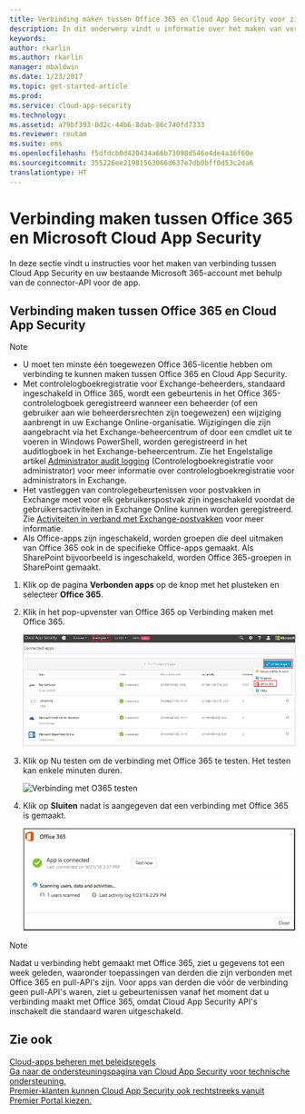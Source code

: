 ```yaml
---
title: Verbinding maken tussen Office 365 en Cloud App Security voor zichtbaarheid en gebruikscontrole | Microsoft Docs
description: In dit onderwerp vindt u informatie over het maken van verbinding tussen Office 365 en Cloud App Security via de API-connector.
keywords: 
author: rkarlin
ms.author: rkarlin
manager: mbaldwin
ms.date: 1/23/2017
ms.topic: get-started-article
ms.prod: 
ms.service: cloud-app-security
ms.technology: 
ms.assetid: a79bf393-0d2c-44b6-8dab-86c740fd7333
ms.reviewer: reutam
ms.suite: ems
ms.openlocfilehash: f5dfdcb0d420434a66b73098d546e4de4a36f60e
ms.sourcegitcommit: 355226ee21981563066d637e7db0bff0d53c2da6
translationtype: HT
---
```

# <a name="connect-office-365-to-microsoft-cloud-app-security"></a>Verbinding maken tussen Office 365 en Microsoft Cloud App Security
In deze sectie vindt u instructies voor het maken van verbinding tussen Cloud App Security en uw bestaande Microsoft 365-account met behulp van de connector-API voor de app.  
  
  

## <a name="how-to-connect-office-365-to-cloud-app-security"></a>Verbinding maken tussen Office 365 en Cloud App Security  
  
> [!NOTE]
>- U moet ten minste één toegewezen Office 365-licentie hebben om verbinding te kunnen maken tussen Office 365 en Cloud App Security.
>-  Met controlelogboekregistratie voor Exchange-beheerders, standaard ingeschakeld in Office 365, wordt een gebeurtenis in het Office 365-controlelogboek geregistreerd wanneer een beheerder (of een gebruiker aan wie beheerdersrechten zijn toegewezen) een wijziging aanbrengt in uw Exchange Online-organisatie. Wijzigingen die zijn aangebracht via het Exchange-beheercentrum of door een cmdlet uit te voeren in Windows PowerShell, worden geregistreerd in het auditlogboek in het Exchange-beheercentrum. Zie het Engelstalige artikel [Administrator audit logging](http://go.microsoft.com/fwlink/p/?LinkID=619225) (Controlelogboekregistratie voor administrator) voor meer informatie over controlelogboekregistratie voor administrators in Exchange.
>- Het vastleggen van controlegebeurtenissen voor postvakken in Exchange moet voor elk gebruikerspostvak zijn ingeschakeld voordat de gebruikersactiviteiten in Exchange Online kunnen worden geregistreerd. Zie [Activiteiten in verband met Exchange-postvakken](https://support.office.com/article/Search-the-audit-log-in-the-Office-365-Security-Compliance-Center-0d4d0f35-390b-4518-800e-0c7ec95e946c) voor meer informatie.
>- Als Office-apps zijn ingeschakeld, worden groepen die deel uitmaken van Office 365 ook in de specifieke Office-apps gemaakt. Als SharePoint bijvoorbeeld is ingeschakeld, worden Office 365-groepen in SharePoint gemaakt.
 
1.  Klik op de pagina **Verbonden apps** op de knop met het plusteken en selecteer **Office 365**.  

2.  Klik in het pop-upvenster van Office 365 op Verbinding maken met Office 365.

      ![Verbinding maken met 0365](./media/connect-0365.png) 
 
3.  Klik op Nu testen om de verbinding met Office 365 te testen. Het testen kan enkele minuten duren.
  
    ![Verbinding met O365 testen](./media/o365-test-connection.png) 
 
4.   Klik op **Sluiten** nadat is aangegeven dat een verbinding met Office 365 is gemaakt.
  
     ![Verbonden met O365](./media/o365-connected.png) 

> [!NOTE] 
> Nadat u verbinding hebt gemaakt met Office 365, ziet u gegevens tot een week geleden, waaronder toepassingen van derden die zijn verbonden met Office 365 en pull-API's zijn. Voor apps van derden die vóór de verbinding geen pull-API's waren, ziet u gebeurtenissen vanaf het moment dat u verbinding maakt met Office 365, omdat Cloud App Security API's inschakelt die standaard waren uitgeschakeld.

## <a name="see-also"></a>Zie ook  
[Cloud-apps beheren met beleidsregels](control-cloud-apps-with-policies.md)   
[Ga naar de ondersteuningspagina van Cloud App Security voor technische ondersteuning.](http://support.microsoft.com/oas/default.aspx?prid=16031)   
[Premier-klanten kunnen Cloud App Security ook rechtstreeks vanuit Premier Portal kiezen.](https://premier.microsoft.com/)  
  
  